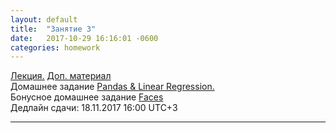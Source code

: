 ```yaml
---
layout: default
title:  "Занятие 3"
date:   2017-10-29 16:16:01 -0600
categories: homework
---
```

[Лекция.](https://vk.com/doc83865491_454180587?hash=37e49000cda3837459&dl=bfdd45e9ad9572ba6f)
[Доп. материал](https://vk.com/doc83865491_454180593?hash=66d0c85d19c4d4152f&dl=7ade16649544c6e786)  
Домашнее задание
[Pandas & Linear Regression.](https://github.com/deepmipt/dlschl/blob/master/materials/homeworks/hw03/%5Bhw3%5DPandas_LinearRegression.ipynb)  
Бонусное домашнее задание [Faces](https://github.com/deepmipt/dlschl/blob/master/materials/homeworks/hw03_bonus/%5Bhw3%5Dfaces.ipynb)  
Дедлайн сдачи: 18.11.2017 16:00 UTC+3

----------------------------
